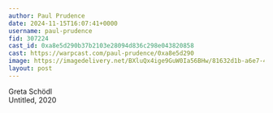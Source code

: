 ```yaml
---
author: Paul Prudence
date: 2024-11-15T16:07:41+0000
username: paul-prudence
fid: 307224
cast_id: 0xa8e5d290b37b2103e28094d836c298e043820858
cast: https://warpcast.com/paul-prudence/0xa8e5d290
image: https://imagedelivery.net/BXluQx4ige9GuW0Ia56BHw/81632d1b-a6e7-429f-d4fe-1a69f0488600/original
layout: post
---
```

Greta Schödl  
Untitled, 2020  

<img src='https://imagedelivery.net/BXluQx4ige9GuW0Ia56BHw/81632d1b-a6e7-429f-d4fe-1a69f0488600/original' alt='' referrerpolicy='no-referrer'/>